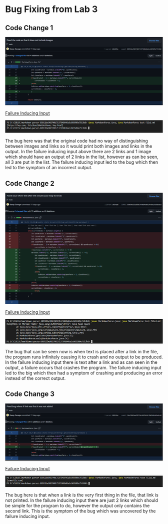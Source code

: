 # Bug Fixing from Lab 3

## Code Change 1

![Pic1](LabReport2Pic1.PNG)

[Failure Inducing Input](https://github.com/Kasey-Savage/markdown-parser/blame/main/test-file1.md)

![Pic4](LabReport2Pic4.PNG)

The bug here was that the original code had no way of distinguishing between images and links so it would print both images and links in the output. In the failure inducing input above there are 2 links and 1 image which should have an output of 2 links in the list, however as can be seen, all 3 are put in the list. The failure inducing input led to the bug which then led to the symptom of an incorrect output. 

## Code Change 2

![Pic2](LabReport2Pic2.PNG)

[Failure Inducing Input](https://github.com/Kasey-Savage/markdown-parser/blame/ed8e491ea1bbe6cff303f585c547b923c8eb5353/test-file3.md)

![Pic5](LabReport2Pic5.PNG)

The bug that can be seen now is when text is placed after a link in the file, the program runs infinitely causing it to crash and no output to be produced. In the failure inducing input there is text after a link and as can seen in the output, a failure occurs that crashes the program. The failure inducing input led to the big which then had a symptom of crashing and producing an error instead of the correct output.

## Code Change 3

![Pic3](LabReport2Pic3.PNG)

[Failure Inducing Input](https://github.com/Kasey-Savage/markdown-parser/blame/36ef28b5aaf8573dc6425b14c70d5d9e4d1a4ce8/test-file2.md)

![Pic6](LabReport2Pic6.PNG)

The bug here is that when a link is the very first thing in the file, that link is not printed. In the failure inducing input there are just 2 links which should be simple for the program to do, however the output only contains the second link. This is the symptom of the bug which was uncovered by the failure inducing input.

